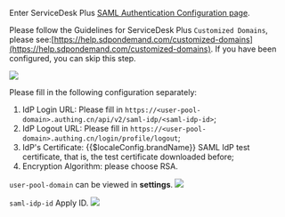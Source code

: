 <IntegrationDetailCard title="Enter the SAML Authentication Configuration page">

Enter ServiceDesk Plus [SAML Authentication Configuration page](https://sdpondemand.manageengine.com/home/settings/saml).

</IntegrationDetailCard>

<IntegrationDetailCard title="Verify the domain name">

Please follow the Guidelines for ServiceDesk Plus `Customized Domains`, please see:[https://help.sdpondemand.com/customized-domains](https://help.sdpondemand.com/customized-domains). If you have been configured, you can skip this step.

![](~@imagesZhCn/integration/servicedesk/2-1.png)

</IntegrationDetailCard>

<IntegrationDetailCard title="Configure ServiceDesk Plus SAML Authentication">

Please fill in the following configuration separately:

1. IdP Login URL: Please fill in `https://<user-pool-domain>.authing.cn/api/v2/saml-idp/<saml-idp-id>`;
2. IdP Logout URL: Please fill in `https://<user-pool-domain>.authing.cn/login/profile/logout`;
3. IdP's Certificate: {{$localeConfig.brandName}} SAML IdP test certificate, that is, the test certificate downloaded before;
4. Encryption Algorithm: please choose RSA.

`user-pool-domain` can be viewed in **settings**.
![](~@imagesZhCn/integration/servicedesk/2-2.v2.png)

`saml-idp-id` Apply ID.
![](~@imagesZhCn/integration/servicedesk/2-3.v2.png)

</IntegrationDetailCard>
